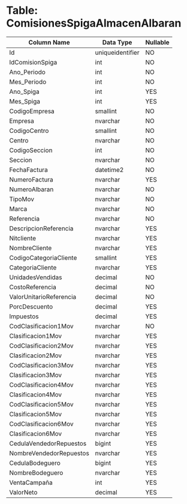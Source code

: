 # Table: ComisionesSpigaAlmacenAlbaran

| Column Name | Data Type | Nullable |
|-------------|-----------|----------|
| Id | uniqueidentifier | NO |
| IdComisionSpiga | int | NO |
| Ano_Periodo | int | NO |
| Mes_Periodo | int | NO |
| Ano_Spiga | int | YES |
| Mes_Spiga | int | YES |
| CodigoEmpresa | smallint | NO |
| Empresa | nvarchar | NO |
| CodigoCentro | smallint | NO |
| Centro | nvarchar | NO |
| CodigoSeccion | int | NO |
| Seccion | nvarchar | NO |
| FechaFactura | datetime2 | NO |
| NumeroFactura | nvarchar | YES |
| NumeroAlbaran | nvarchar | NO |
| TipoMov | nvarchar | NO |
| Marca | nvarchar | NO |
| Referencia | nvarchar | NO |
| DescripcionReferencia | nvarchar | YES |
| Nitcliente | nvarchar | YES |
| NombreCliente | nvarchar | YES |
| CodigoCategoriaCliente | smallint | YES |
| CategoriaCliente | nvarchar | YES |
| UnidadesVendidas | decimal | NO |
| CostoReferencia | decimal | NO |
| ValorUnitarioReferencia | decimal | NO |
| PorcDescuento | decimal | YES |
| Impuestos | decimal | YES |
| CodClasificacion1Mov | nvarchar | NO |
| Clasificacion1Mov | nvarchar | YES |
| CodClasificacion2Mov | nvarchar | YES |
| Clasificacion2Mov | nvarchar | YES |
| CodClasificacion3Mov | nvarchar | YES |
| Clasificacion3Mov | nvarchar | YES |
| CodClasificacion4Mov | nvarchar | YES |
| Clasificacion4Mov | nvarchar | YES |
| CodClasificacion5Mov | nvarchar | YES |
| Clasificacion5Mov | nvarchar | YES |
| CodClasificacion6Mov | nvarchar | YES |
| Clasificacion6Mov | nvarchar | YES |
| CedulaVendedorRepuestos | bigint | YES |
| NombreVendedorRepuestos | nvarchar | YES |
| CedulaBodeguero | bigint | YES |
| NombreBodeguero | nvarchar | YES |
| VentaCampaña | int | YES |
| ValorNeto | decimal | YES |
